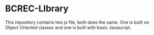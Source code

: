 # BCREC-LIbrary
This repository contains two js file, both does the same. One is built on Object Oriented classes and one is built with basic Javascript. 
